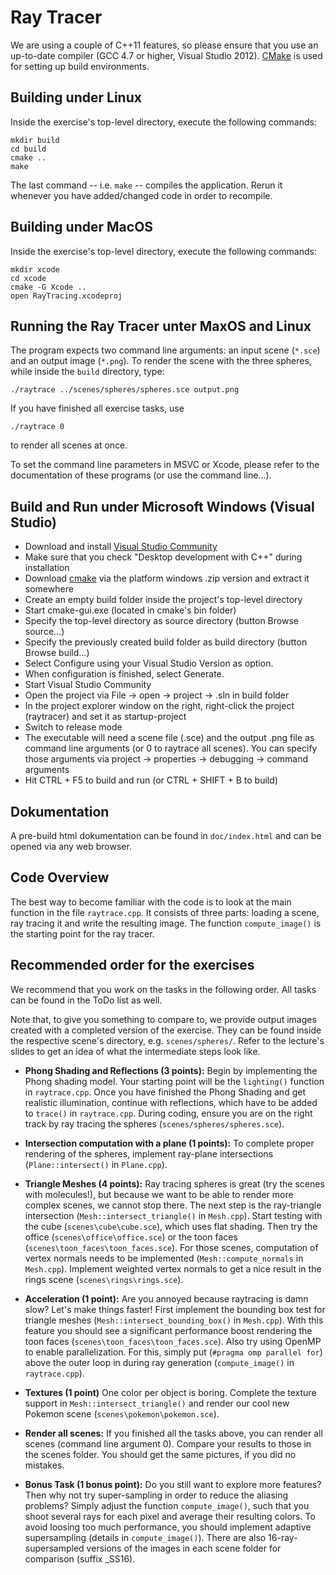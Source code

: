 Ray Tracer
==========

We are using a couple of C++11 features, so please ensure that you use an up-to-date compiler (GCC 4.7 or higher, Visual Studio 2012). [CMake](www.cmake.org) is used for setting up build environments.

Building under Linux
--------------------

Inside the exercise's top-level directory, execute the following commands:

    mkdir build
    cd build
    cmake ..
    make

The last command -- i.e. `make` -- compiles the application. Rerun it whenever you have added/changed code in order to recompile.

Building under MacOS
--------------------

Inside the exercise's top-level directory, execute the following commands:

    mkdir xcode
    cd xcode
    cmake -G Xcode ..
    open RayTracing.xcodeproj



Running the Ray Tracer unter MaxOS and Linux
--------------------------------------------

The program expects two command line arguments: an input scene (`*.sce`) and an output image (`*.png`). To render the scene with the three spheres, while inside the `build` directory, type:

    ./raytrace ../scenes/spheres/spheres.sce output.png

If you have finished all exercise tasks, use

    ./raytrace 0

to render all scenes at once.
    
To set the command line parameters in MSVC or Xcode, please refer to the documentation of these programs (or use the command line...).



Build and Run under Microsoft Windows (Visual Studio)
------------------------------------------------

* Download and install [Visual Studio Community](https://www.visualstudio.com/vs/community/)
* Make sure that you check "Desktop development with C++" during installation
* Download [cmake](https://cmake.org/download/) via the platform windows .zip version and extract it somewhere
* Create an empty build folder inside the project's top-level directory
* Start cmake-gui.exe (located in cmake's bin folder)
* Specify the top-level directory as source directory (button Browse source...)
* Specify the previously created build folder as build directory (button Browse build...)
* Select Configure using your Visual Studio Version as option.
* When configuration is finished, select Generate.
* Start Visual Studio Community
* Open the project via File -> open -> project -> .sln in build folder
* In the project explorer window on the right, right-click the project (raytracer) and set it as startup-project
* Switch to release mode
* The executable will need a scene file (.sce) and the output .png file as command line arguments (or 0 to raytrace all scenes). You can specify those arguments via project -> properties -> debugging -> command arguments
* Hit CTRL + F5 to build and run (or CTRL + SHIFT + B to build)


Dokumentation
-------------

A pre-build html dokumentation can be found in `doc/index.html` and can be opened via any web browser.


Code Overview
-------------

The best way to become familiar with the code is to look at the main function in the file `raytrace.cpp`. It consists of three parts: loading a scene, ray tracing it and write the resulting image. The function `compute_image()` is the starting point for the ray tracer.


Recommended order for the exercises
-----------------------------------

We recommend that you work on the tasks in the following order. All tasks can be found in the ToDo list as well.

Note that, to give you something to compare to, we provide output images created with a completed version of the exercise. They can be found inside the respective scene's directory, e.g. `scenes/spheres/`. Refer to the lecture's slides to get an idea of what the intermediate steps look like.

* **Phong Shading and Reflections (3 points):**
Begin by implementing the Phong shading model. Your starting point will be the `lighting()` function in `raytrace.cpp`. Once you have finished the Phong Shading and get realistic illumination, continue with reflections, which have to be added to `trace()` in `raytrace.cpp`. During coding, ensure you are on the right track by ray tracing the spheres (`scenes/spheres/spheres.sce`).

* **Intersection computation with a plane (1 points):**
To complete proper rendering of the spheres, implement ray-plane intersections (`Plane::intersect()` in `Plane.cpp`).

* **Triangle Meshes (4 points):**
    Ray tracing spheres is great (try the scenes with molecules!), but because we want to be able to render more complex scenes, we cannot stop there. The next step is the ray-triangle intersection (`Mesh::intersect_triangle()` in `Mesh.cpp`). Start testing with the cube (`scenes\cube\cube.sce`), which uses flat shading. Then try the office (`scenes\office\office.sce`) or the toon faces (`scenes\toon_faces\toon_faces.sce`). For those scenes, computation of vertex normals needs to be implemented (`Mesh::compute_normals` in `Mesh.cpp`). Implement weighted vertex normals to get a nice result in the rings scene (`scenes\rings\rings.sce`).

* **Acceleration (1 point):**
Are you annoyed because raytracing is damn slow? Let's make things faster! First implement the bounding box test for triangle meshes (`Mesh::intersect_bounding_box()` in `Mesh.cpp`). With this feature you should see a significant performance boost rendering the toon faces (`scenes\toon_faces\toon_faces.sce`). Also try using OpenMP to enable parallelization. For this, simply put
	(`#pragma omp parallel for`)
above the outer loop in during ray generation (`compute_image()` in `raytrace.cpp`).

* **Textures (1 point)**
One color per object is boring. Complete the texture support in `Mesh::intersect_triangle()` and render our cool new Pokemon scene (`scenes\pokemon\pokemon.sce`).

* **Render all scenes:** 
If you finished all the tasks above, you can render all scenes (command line argument 0).
Compare your results to those in the scenes folder. You should get the same pictures, if you did no mistakes.

* **Bonus Task (1 bonus point):**
Do you still want to explore more features? Then why not try super-sampling in order to reduce the aliasing problems? Simply adjust the function `compute_image()`, such that you shoot several rays for each pixel and average their resulting colors. To avoid loosing too much performance, you should implement adaptive supersampling (details in `compute_image()`). There are also 16-ray-supersampled versions of the images in each scene folder for comparison (suffix _SS16). 


